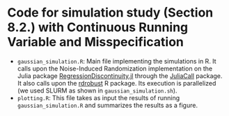 # Code for simulation study (Section 8.2.) with Continuous Running Variable and Misspecification
 

 * `gaussian_simulation.R`: Main file implementing the simulations in R. It calls upon the Noise-Induced Randomization implementation on the Julia package [RegressionDiscontinuity.jl](https://github.com/nignatiadis/RegressionDiscontinuity.jl) through the [JuliaCall](https://cran.r-project.org/web/packages/JuliaCall/index.html) package. It also calls upon the  [rdrobust](https://cran.r-project.org/web/packages/rdrobust/index.html) R package. Its execution is parallelized (we used SLURM as shown in `gaussian_simulation.sh`).
* `plotting.R`: This file takes as input the results of running `gaussian_simulation.R` and summarizes the results as a figure.